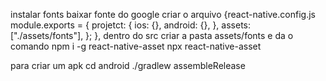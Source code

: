 instalar fonts 
baixar fonte do google criar o arquivo {react-native.config.js
module.exports = {
  projetct: {
    ios: {},
    android: {},
  },
  assets: ["./assets/fonts"],
};
}, dentro do src criar a pasta assets/fonts
e da o comando 
npm i -g react-native-asset
npx react-native-asset 

para criar um apk
cd android
./gradlew assembleRelease